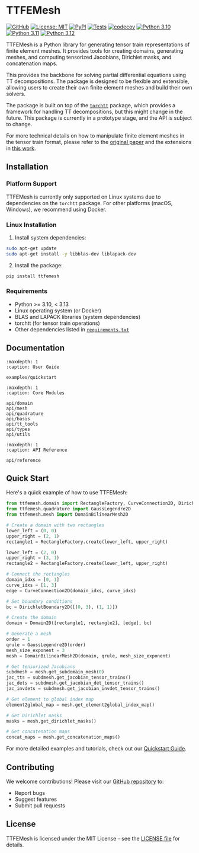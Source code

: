 # TTFEMesh

[![GitHub](https://img.shields.io/badge/GitHub-TT--FEMesh-black?style=flat&logo=github)](https://github.com/MazenAli/TT-FEMesh)
[![License: MIT](https://img.shields.io/badge/License-MIT-yellow.svg)](https://opensource.org/licenses/MIT)
[![PyPI](https://img.shields.io/pypi/v/ttfemesh.svg)](https://pypi.org/project/ttfemesh/)
[![Tests](https://github.com/MazenAli/TT-FEMesh/actions/workflows/ci.yml/badge.svg)](https://github.com/MazenAli/TT-FEMesh/actions/workflows/ci.yml)
[![codecov](https://codecov.io/gh/MazenAli/TT-FEMesh/branch/main/graph/badge.svg)](https://codecov.io/gh/MazenAli/TT-FEMesh)
[![Python 3.10](https://img.shields.io/badge/python-3.10-blue)](https://www.python.org/downloads/)
[![Python 3.11](https://img.shields.io/badge/python-3.11-blue)](https://www.python.org/downloads/)
[![Python 3.12](https://img.shields.io/badge/python-3.12-blue)](https://www.python.org/downloads/)

TTFEMesh is a Python library for generating tensor train representations of finite element meshes.
It provides tools for creating domains, generating meshes, and computing tensorized Jacobians, Dirichlet masks, and concatenation maps.

This provides the backbone for solving partial
differential equations using TT decompositions. The package is designed
to be flexible and extensible, allowing users to create their own finite element
meshes and build their own solvers.

The package is built on top of the [`torchtt`](https://github.com/ion-g-ion/torchTT) package, which provides a framework
for handling TT decompositions, but this might change in the future.
This package is currently in a prototype stage, and the API is subject to change.

For more technical details on how to manipulate finite element meshes in the tensor train format,
please refer to the [original paper](https://arxiv.org/abs/1802.02839) and the
extensions in [this work](https://www.mdpi.com/2227-7390/12/20/3277).

## Installation

### Platform Support

TTFEMesh is currently only supported on Linux systems due to dependencies on the `torchtt` package. For other platforms (macOS, Windows), we recommend using Docker.

### Linux Installation

1. Install system dependencies:
```bash
sudo apt-get update
sudo apt-get install -y libblas-dev liblapack-dev
```

2. Install the package:
```bash
pip install ttfemesh
```

### Requirements

- Python >= 3.10, < 3.13
- Linux operating system (or Docker)
- BLAS and LAPACK libraries (system dependencies)
- torchtt (for tensor train operations)
- Other dependencies listed in [`requirements.txt`](https://github.com/MazenAli/TT-FEMesh/blob/main/requirements.txt)

## Documentation

```{toctree}
:maxdepth: 1
:caption: User Guide

examples/quickstart
```

```{toctree}
:maxdepth: 1
:caption: Core Modules

api/domain
api/mesh
api/quadrature
api/basis
api/tt_tools
api/types
api/utils
```

```{toctree}
:maxdepth: 1
:caption: API Reference

api/reference
```

## Quick Start

Here's a quick example of how to use TTFEMesh:

```python
from ttfemesh.domain import RectangleFactory, CurveConnection2D, DirichletBoundary2D, Domain2D
from ttfemesh.quadrature import GaussLegendre2D
from ttfemesh.mesh import DomainBilinearMesh2D

# Create a domain with two rectangles
lower_left = (0, 0)
upper_right = (2, 1)
rectangle1 = RectangleFactory.create(lower_left, upper_right)

lower_left = (2, 0)
upper_right = (3, 1)
rectangle2 = RectangleFactory.create(lower_left, upper_right)

# Connect the rectangles
domain_idxs = [0, 1]
curve_idxs = [1, 3]
edge = CurveConnection2D(domain_idxs, curve_idxs)

# Set boundary conditions
bc = DirichletBoundary2D([(0, 3), (1, 1)])

# Create the domain
domain = Domain2D([rectangle1, rectangle2], [edge], bc)

# Generate a mesh
order = 1
qrule = GaussLegendre2D(order)
mesh_size_exponent = 3
mesh = DomainBilinearMesh2D(domain, qrule, mesh_size_exponent)

# Get tensorized Jacobians
subdmesh = mesh.get_subdomain_mesh(0)
jac_tts = subdmesh.get_jacobian_tensor_trains()
jac_dets = subdmesh.get_jacobian_det_tensor_trains()
jac_invdets = subdmesh.get_jacobian_invdet_tensor_trains()

# Get element to global index map
element2global_map = mesh.get_element2global_index_map()

# Get Dirichlet masks
masks = mesh.get_dirichlet_masks()

# Get concatenation maps
concat_maps = mesh.get_concatenation_maps()
```

For more detailed examples and tutorials, check out our [Quickstart Guide](examples/quickstart.md).

## Contributing

We welcome contributions! Please visit our [GitHub repository](https://github.com/MazenAli/TT-FEMesh) to:
- Report bugs
- Suggest features
- Submit pull requests

## License

TTFEMesh is licensed under the MIT License - see the [LICENSE file](https://github.com/MazenAli/TT-FEMesh/blob/main/LICENSE) for details. 